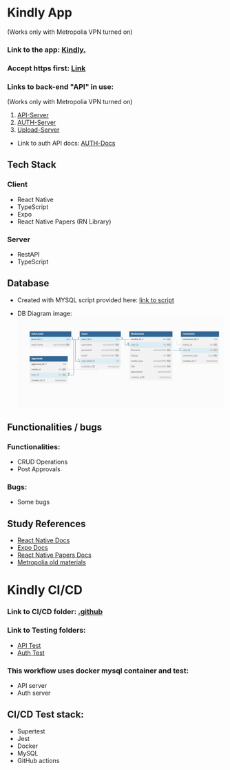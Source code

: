 # Kindly App
(Works only with Metropolia VPN turned on)
### Link to the app: [Kindly.](https://users.metropolia.fi/~juanros/Kindly/)
### Accept https first: [Link](https://10.120.32.95/)

### Links to back-end "API" in use: 

(Works only with Metropolia VPN turned on)
1. [API-Server](http://10.120.32.95/api-server/api/v1)
2. [AUTH-Server](https://10.120.32.95/auth-server/api/v1/)
3. [Upload-Server](https://10.120.32.95/upload-server/api/v1/)

- Link to auth API docs:
[AUTH-Docs](https://10.120.32.95/auth-server/)

## Tech Stack
### Client
- React Native
- TypeScript
- Expo
- React Native Papers (RN Library)


### Server
- RestAPI
- TypeScript



## Database 
- Created with MYSQL script provided here: 
[link to script](/db/kindly-db.sql)

- DB Diagram image: 
![image](/db/Kindly-diagram-2.jpg)


## Functionalities / bugs
### Functionalities: 
- CRUD Operations
- Post Approvals

### Bugs:
- Some bugs

## Study References
- [React Native Docs](https://reactnative.dev/docs/getting-started) 
- [Expo Docs](https://docs.expo.dev/)
- [React Native Papers Docs](https://callstack.github.io/react-native-paper/)
- [Metropolia old materials](https://github.com/ilkkamtk/hybridisovellukset)

# Kindly CI/CD

### Link to CI/CD folder: [.github](/.github/workflows/KindlyTest.yml)

### Link to Testing folders:
- [API Test](/server/api-server/test/) 
- [Auth Test](/server/auth-server/test/) 

### This workflow uses docker mysql container and test:
 - API server
 - Auth server

## CI/CD Test stack:
 - Supertest
 - Jest
 - Docker
 - MySQL
 - GitHub actions
